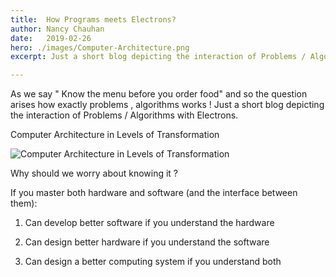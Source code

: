 ```yaml
---
title:  How Programs meets Electrons?
author: Nancy Chauhan
date:   2019-02-26
hero: ./images/Computer-Architecture.png
excerpt: Just a short blog depicting the interaction of Problems / Algorithms with Electrons. 

---
```


As we say " Know the menu before you order food" and so the question arises how exactly problems , algorithms works ! Just a short blog depicting the interaction of Problems / Algorithms with Electrons.

Computer Architecture in Levels of Transformation

![Computer Architecture in Levels of Transformation](https://miro.medium.com/max/1400/1*-WaJEsDSHrXSEjXk8I7lWA.png)

Why should we worry about knowing it ?

If you master both hardware and software (and the interface between them): 

1) Can develop better software if you understand the hardware

2) Can design better hardware if you understand the software

3) Can design a better computing system if you understand both
